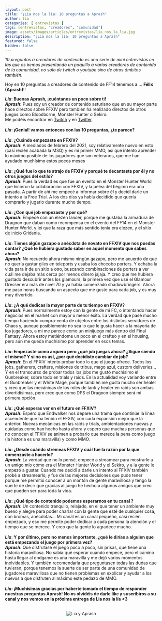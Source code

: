 ```yaml
---
layout: post
title: "¡Lia nos la lía! 10 preguntas a Aprash"
author: lia
categories: [ entrevistas ]
tags: [entrevistas, "creadores", "comunidad"]
image: assets/images/articles/entrevistas/lia_nos_la_lia.jpg
description: "¡Lia nos la lía! 10 preguntas a Aprash"
featured: false
hidden: false
---
```

*10 preguntas a creadores de contenido es una serie de mini entrevistas en las que os iremos presentando un poquillo a varios creadores de contenido de la comunidad, no sólo de twitch o youtube sino de otros ámbitos también.*

Hoy en 10 preguntas a creadores de contenido de FF14 tenemos a ... **Félix (Aprash)**!!



<div class="card">
  <div class="card-header">
     <b><i>Lia</i>: Buenas Aprash, ¡cuéntanos un poco sobre ti!</b>
  </div>
  <div class="card-body">
    <i><b>Aprash</b></i>: Pues soy un creador de contenido asturiano que en su mayor parte hace directos sobre FFXIV pero también ha realizado directos de otros juegos como Bloodborne, Monster Hunter o Sekiro.<br/>
    Me podéis encontrar en <a href="https://www.twitch.tv/aprash_ " target="_blank">Twitch</a> y en <a href="https://twitter.com/felix3pa" target="_blank">Twitter</a>.
  </div>
</div>

<br/>

<div class="card">
  <div class="card-header">
     <b><i>Lia</i>: ¡Genial! vamos entonces con las 10 preguntas, ¿te parece?</b>
  </div>
</div>

<br/>

<div class="card">
  <div class="card-header">
     <b><i>Lia</i>: ¿Cuándo empezaste en FFXIV?</b>
  </div>
  <div class="card-body">
    <i><b>Aprash</b></i>: A mediados de febrero del 2021, soy relativamente nuevo en esto (casi recién acabada la MSQ) y es mi primer MMO, así que intento aprender lo máximo posible de los jugadores que son veteranos, que me han ayudado muchísimo estos pocos meses
  </div>
</div>

<br/>

<div class="card">
  <div class="card-header">
     <b><i>Lia</i>: ¿Qué fue lo que te atrajo de FFXIV y porqué te decantaste por él y no otros juegos del estilo?</b>
  </div>
  <div class="card-body">
    <i><b>Aprash</b></i>: Pues la verdad es que fue un evento en el Monster Hunter World que hicieron la colaboración con FFXIV, y la pelea del bégimo era una pasada. A partir de ahí me empecé a informar sobre él y decidí darle un intento a la Free Trial. A los dos días ya había decidido que quería comprarlo y jugarlo durante mucho tiempo.
  </div>
</div>

<br/>


<div class="card">
  <div class="card-header">
     <b><i>Lia</i>: ¿Con qué job empezaste y por qué?</b>
  </div>
  <div class="card-body">
    <i><b>Aprash</b></i>: Empecé con un elezen lancer, porque me gustaba la armadura de Dragoon que daban como recompensa en el evento del FF14 en el Monster Hunter World, y leí que la raza que más sentido tenía era elezen, y el sitio de inicio Gridania.

  </div>    
</div>

<br/>

<div class="card">
  <div class="card-header">
     <b><i>Lia</i>: Tienes algún gazapo o anécdota de novato en FFXIV que nos puedas contar? ¿Qué te hubiera gustado saber en aquel momento que sabes ahora?</b>
  </div>
  <div class="card-body">
    <i><b>Aprash</b></i>: No recuerdo ahora mismo ningún gazapo, pero me acuerdo de que no quería gastar giles en teleports y usaba los chocobo porters. Y echaba la vida para ir de un sitio a otro, buscando combinaciones de porters a ver cuál me dejaba más cerca por menos dinero jajaja. Y creo que me hubiera gustado descubrir antes los glamours, la primera vez que usé el Glamour Dresser era más de nivel 70 y ya había comenzado shadowbringers. Ahora me paso horas buscando un aspecto que me guste para cada job, y es muy muy divertido.
  </div>
</div>

<br/>

<div class="card">
  <div class="card-header">
     <b><i>Lia</i>: ¿A qué dedicas la mayor parte de tu tiempo en FFXIV?</b>
  </div>
  <div class="card-body">
    <i><b>Aprash</b></i>: Pues normalmente estoy con la gente de mi FC, o intentando hacer negocios en el market con mayor o menor éxito. La verdad que pasé mucho tiempo haciendo compra-venta de objetos entre los distintos servidores de Chaos y, aunque posiblemente no sea lo que le gusta hacer a la mayoría de los jugadores, a mi me parece como un minijuego más dentro del Final Fantasy. Ahora estoy metiéndome un poco en el crafteo y en el housing, pero aún me queda muchísimo por aprender en esos temas.

  </div>
</div>

<br/>

<div class="card">
  <div class="card-header">
     <b><i>Lia</i>: Empezaste como arquera pero ¿qué job juegas ahora? ¿Sigue siendo el mismo? Y si no es así, ¿por qué decidiste cambiar de job?</b>
  </div>
  <div class="card-body">
    <i><b>Aprash</b></i>: En el FFXIV intento probar todo lo que el juego ofrece. Todos los jobs, gatherers, crafters, misiones de tribus, mago azul, custom deliveries… Y en el transcurso de probar todos los jobs me gustó muchísimo el Gunbreaker, sobre todo en trials y raids. En la actualidad voy variando entre el Gunbreaker y el White Mage, porque también me gusta mucho ser healer y creo que las mecánicas de los roles de tank y healer en raids son ambas divertidísimas, pero creo que como DPS el Dragoon siempre será mi primera opción.
  </div>
</div>

<br/>

<div class="card">
  <div class="card-header">
     <b><i>Lia</i>: ¿Qué esperas ver en el futuro en FFXIV?</b>
  </div>
  <div class="card-body">
    <i><b>Aprash</b></i>: Espero que Endwalker nos depare una trama que continúe la línea ascendente que ha tenido el FFXIV, con cada expansión mejor que la anterior. Nuevas mecánicas en las raids y trials, ambientaciones nuevas y cuidadas como han hecho hasta ahora y espero que muchas personas que no conocen el FFXIV se animen a probarlo que merece la pena como juego (la historia es una maravilla) y como MMO.
  </div>
</div>

<br/>

<div class="card">
  <div class="card-header">
     <b><i>Lia</i>: ¿Desde cuándo stremeas FFXIV y cuál fue la razón por la que comenzaste a hacerlo?</b>
  </div>
  <div class="card-body">
    <i><b>Aprash</b></i>: La verdad que no lo pensé, empecé a streamear para mostrarle a un amigo mío cómo era el Monster Hunter World y el Sekiro, y a la gente le empezó a gustar. Cuando me decidí a darle un intento al FFXIV también probé a streamearlo, y fue de las mejores decisiones que pude tener porque me permitió conocer a un montón de gente maravillosa y tengo la suerte de decir que gracias al juego he hecho a algunos amigos que creo que pueden ser para toda la vida.
  </div>
</div>

<br/>

<div class="card">
  <div class="card-header">
     <b><i>Lia</i>: ¿Qué tipo de contenido podemos esperarnos en tu canal ?</b>
  </div>
  <div class="card-body"><i><b>Aprash</b></i>: Un contenido tranquilo, relajado, en el que tener un ambiente muy bueno y alegre para poder charlar con la gente que esté de cualquier cosa, con bromas, anécdotas… Mi canal es un canal pequeño, casi recién empezado, y eso me permite poder dedicar a cada persona la atención y el tiempo que se merece. Y creo que la gente lo agradece mucho.
  </div>
</div>

<br/>

<div class="card">
  <div class="card-header">
     <b><i>Lia</i>: Y por último, pero no menos importante, ¿qué le dirías a alguien que está empezando el juego por primera vez?</b>
  </div>
  <div class="card-body"><i><b>Aprash</b></i>: Que disfrutase el juego poco a poco, sin prisas, que tiene una historia maravillosa. No sabía qué esperar cuando empecé, pero el camino hasta llegar al endgame es una maravilla y me dejó varios momentos inolvidables. Y también recomendaría que preguntasen todas las dudas que tuvieran, porque tenemos la suerte de ser parte de una comunidad de jugadores maravillosa que no tienen problemas en explicar y ayudar a los nuevos a que disfruten al máximo este pedazo de MMO.
  </div>
</div>

<br/>

<div class="card">
  <div class="card-header">
     <b><i>Lia</i>: ¡Muchísimas gracias por haberte tomado el tiempo de responder nuestras preguntas Aprash! No os olvidéis de darle like y suscribiros a su canal y nos vemos en la próxima entrega de Lia nos la lía <3</b>
  </div>
</div>

<br/>

<p align="center"><img src="{{ site.baseurl }}/assets/images/articles/entrevistas/lia_aprash/lia_aprash.jpg" alt="Lia y Aprash"/></p>